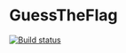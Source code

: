 # GuessTheFlag
[![Build status](https://build.appcenter.ms/v0.1/apps/5e5f4b90-9ebd-4082-8d0f-e19bbeaeda81/branches/master/badge)](https://appcenter.ms)
